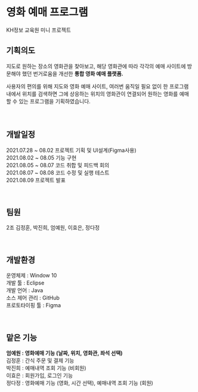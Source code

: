 # 영화 예매 프로그램
KH정보 교육원 미니 프로젝트 

## 기획의도
지도로 원하는 장소의 영화관을 찾아보고, 해당 영화관에 따라 각각의 예매 사이트에 방문해야 했던 번거로움을 개선한 <b>통합 영화 예매 플랫폼. </b><br>

사용자의 편의를 위해 지도와 영화 예매 사이트, 여러번 움직일 필요 없이 한 프로그램 내에서 위치를 검색하면 그에 상응하는 위치의 영화관이 연결되어 원하는 영화를 예매 할 수 있는 프로그램을 기획하였습니다. <br><br><br>

## 개발일정
2021.07.28 ~ 08.02 프로젝트 기획 및 UI설계(Figma사용)<br>
2021.08.02 ~ 08.05 기능 구현 <br>
2021.08.05 ~ 08.07 코드 취합 및 피드백 회의<br>
2021.08.07 ~ 08.08 코드 수정 및 실행 테스트<br>
2021.08.09 프로젝트 발표<br>

<br>

## 팀원
2조 김정훈, 박진희, 엄예원, 이효은, 정다정

<br>

## 개발환경
운영체제 : Window 10<br>
개발 툴 : Eclipse <br>
개발 언어 : Java <br>
소스 제어 관리 : GitHub <br>
프로토타이핑 툴 : Figma <br>

<br>

## 맡은 기능
<b>엄예원 : 영화예매 기능 (날짜, 위치, 영화관, 좌석 선택)</b> <br>
김정훈 : 간식 주문 및 결제 기능 <br>
박진희 : 예매내역 조회 기능 (비회원) <br>
이효은 : 회원가입, 로그인 기능 <br>
정다정 : 영화예매 기능 (영화, 시간 선택), 예매내역 조회 기능 (회원)<br>
<br>
##
